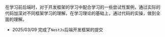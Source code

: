 在学习前后端时，对于开发框架的学习中配合学习的一些尝试性案例，通过实际的代码加深对不同框架学习的理解，在学习理论的基础上，通过代码的实操，做到全面的理解。

- 2025/03/09 完成了`NestJs`后端开发框架的提交
